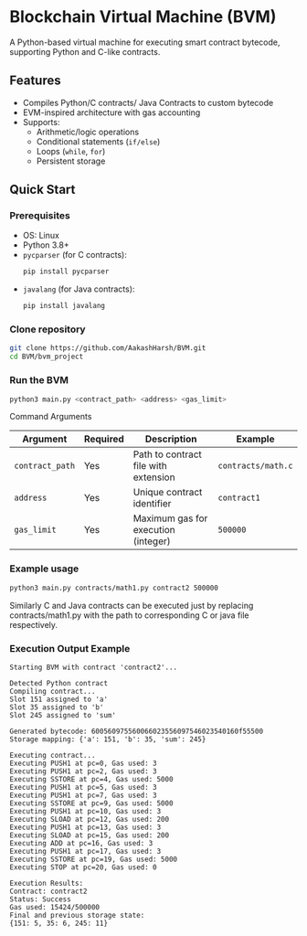 # Blockchain Virtual Machine (BVM)

A Python-based virtual machine for executing smart contract bytecode, supporting Python and C-like contracts.

## Features
- Compiles Python/C contracts/ Java Contracts to custom bytecode
- EVM-inspired architecture with gas accounting
- Supports:
  - Arithmetic/logic operations
  - Conditional statements (`if/else`)
  - Loops (`while`, `for`)
  - Persistent storage

## Quick Start

### Prerequisites
- OS: Linux
- Python 3.8+
- `pycparser` (for C contracts):  
  ```bash
  pip install pycparser
- `javalang` (for Java contracts):  
  ```bash
  pip install javalang

### Clone repository
```bash
git clone https://github.com/AakashHarsh/BVM.git
cd BVM/bvm_project
```

### Run the BVM
```bash
python3 main.py <contract_path> <address> <gas_limit>
```
Command Arguments

| Argument        | Required | Description                          | Example           |
|----------------|----------|--------------------------------------|-------------------|
| `contract_path` | Yes      | Path to contract file with extension | `contracts/math.c` |
| `address`       | Yes      | Unique contract identifier           | `contract1`        |
| `gas_limit`     | Yes      | Maximum gas for execution (integer)  | `500000`           |

### Example usage
```bash
python3 main.py contracts/math1.py contract2 500000
```
Similarly C and Java contracts can be executed just by replacing contracts/math1.py with the path to corresponding C or java file respectively.

### Execution Output Example

```text
Starting BVM with contract 'contract2'...

Detected Python contract
Compiling contract...
Slot 151 assigned to 'a'
Slot 35 assigned to 'b'
Slot 245 assigned to 'sum'

Generated bytecode: 600560975560066023556097546023540160f55500
Storage mapping: {'a': 151, 'b': 35, 'sum': 245}

Executing contract...
Executing PUSH1 at pc=0, Gas used: 3
Executing PUSH1 at pc=2, Gas used: 3
Executing SSTORE at pc=4, Gas used: 5000
Executing PUSH1 at pc=5, Gas used: 3
Executing PUSH1 at pc=7, Gas used: 3
Executing SSTORE at pc=9, Gas used: 5000
Executing PUSH1 at pc=10, Gas used: 3
Executing SLOAD at pc=12, Gas used: 200
Executing PUSH1 at pc=13, Gas used: 3
Executing SLOAD at pc=15, Gas used: 200
Executing ADD at pc=16, Gas used: 3
Executing PUSH1 at pc=17, Gas used: 3
Executing SSTORE at pc=19, Gas used: 5000
Executing STOP at pc=20, Gas used: 0

Execution Results:
Contract: contract2
Status: Success
Gas used: 15424/500000
Final and previous storage state: 
{151: 5, 35: 6, 245: 11}
